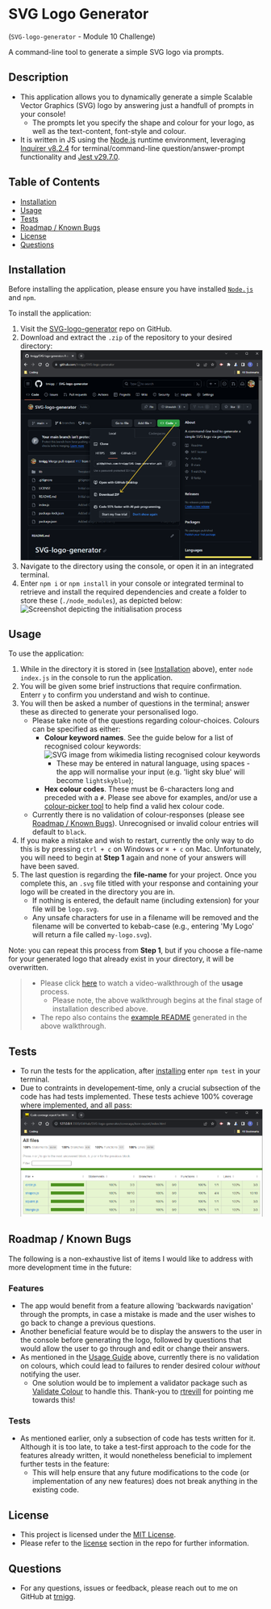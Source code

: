 # SVG Logo Generator
(```SVG-logo-generator``` - Module 10 Challenge)  

A command-line tool to generate a simple SVG logo via prompts.

## Description
- This application allows you to dynamically generate a simple Scalable Vector Graphics (SVG) logo by answering just a handfull of prompts in your console!
    - The prompts let you specify the shape and colour for your logo, as well as the text-content, font-style and colour.
- It is written in JS using the [Node.js](https://nodejs.org/en) runtime environment, leveraging [Inquirer v8.2.4](https://www.npmjs.com/package/inquirer/v/8.2.4) for terminal/command-line question/answer-prompt functionality and [Jest v29.7.0](https://www.npmjs.com/package/jest/v/29.7.0).

## Table of Contents
- [Installation](#installation)
- [Usage](#usage)
- [Tests](#tests)
- [Roadmap / Known Bugs](#roadmap--known-bugs)
- [License](#license)
- [Questions](#questions)

## Installation
Before installing the application, please ensure you have installed [`Node.js`](https://nodejs.org/en) and `npm`.

To install the application: 
1. Visit the [SVG-logo-generator](https://github.com/trnigg/SVG-logo-generator) repo on GitHub.
2. Download and extract the `.zip` of the repository to your desired directory:  
![Screenshot showing that clicking the CODE dropdown shows a link to download ZIP](./assets/screenshots/screenshot_download.png)
3. Navigate to the directory using the console, or open it in an integrated terminal.
4. Enter `npm i` or `npm install` in your console or integrated terminal to retrieve and install the required dependencies and create a folder to store these (`./node_modules`), as depicted below:  
![Screenshot depicting the initialisation process](./assets/screenshots/screenshot_npm_i.png)

## Usage
To use the application: 
1. While in the directory it is stored in (see [Installation](#installation) above), enter `node index.js` in the console to run the application.
2. You will be given some brief instructions that require confirmation. Enterr `y` to confirm you understand and wish to continue.
3. You will then be asked a number of questions in the terminal; answer these as directed to generate your personalised logo.
    - Please take note of the questions regarding colour-choices. Colours can be specified as either:
        - **Colour keyword names**. See the guide below for a list of recognised colour keywords:  
        ![SVG image from wikimedia listing recognised colour keywords](https://upload.wikimedia.org/wikipedia/commons/2/2b/SVG_Recognized_color_keyword_names.svg)
            - These may be entered in natural language, using spaces - the app will normalise your input (e.g. 'light sky blue' will become `lightskyblue`);
        - **Hex colour codes**. These must be 6-characters long and preceded with a `#`. Please see above for examples, and/or use a [colour-picker tool](https://htmlcolorcodes.com/) to help find a valid hex colour code.
    - Currently there is no validation of colour-responses (please see [Roadmap / Known Bugs](#roadmap--known-bugs)). Unrecognised or invalid colour entries will default to `black`.  
4. If you make a mistake and wish to restart, currently the only way to do this is by pressing `ctrl + c` on Windows or `⌘ + c` on Mac. Unfortunately, you will need to begin at **Step 1** again and none of your answers will have been saved.
5. The last question is regarding the **file-name** for your project. Once you complete this, an `.svg` file titled with your response and containing your logo will be created in the directory you are in.
    - If nothing is entered, the default name (including extension) for your file will be `logo.svg`.
    - Any unsafe characters for use in a filename will be removed and the filename will be converted to kebab-case (e.g., entering 'My Logo' will return a file called `my-logo.svg`).

Note: you can repeat this process from **Step 1**, but if you choose a file-name for your generated logo that already exist in your directory, it will be overwritten.

>- Please click [here](https://drive.google.com/file/d/1FHw_P7-TBlXn5sWdn1mgUA5lwPY8jM_-/view) to watch a video-walkthrough of the **usage** process.
>   - Please note, the above walkthrough begins at the final stage of installation described above.  
>- The repo also contains the [example README](./assets/exampleREADME.md) generated in the above walkthrough.

## Tests
- To run the tests for the application, after [installing](#installation) enter `npm test` in your terminal.
- Due to contraints in developement-time, only a crucial subsection of the code has had tests implemented. These tests achieve 100% coverage where implemented, and all pass:  
![Screenshot showing all-passing tests across the four Shapes classes and subclasses, with full coverage](./assets/screenshots/screenshot_tests.png)

## Roadmap / Known Bugs
The following is a non-exhaustive list of items I would like to address with more development time in the future:
### Features
- The app would benefit from a feature allowing 'backwards navigation' through the prompts, in case a mistake is made and the user wishes to go back to change a previous questions.
- Another beneficial feature would be to display the answers to the user in the console before generating the logo, followed by questions that would allow the user to go through and edit or change their answers.
- As mentioned in the [Usage Guide](#usage) above, currently there is no validation on colours, which could lead to failures to render desired colour *without* notifying the user.
    - One solution would be to implement a validator package such as [Validate Colour](https://www.npmjs.com/package/validate-color/v/2.2.1) to handle this. Thank-you to [rtrevill](https://github.com/rtrevill) for pointing me towards this!
### Tests
- As mentioned earlier, only a subsection of code has tests written for it. Although it is too late, to take a test-first approach to the code for the features already written, it would nonetheless beneficial to implement further tests in the feature:
    - This will help ensure that any future modifications to the code (or implementation of any new features) does not break anything in the existing code.

## License
- This project is licensed under the [MIT License](https://choosealicense.com/licenses/mit).
- Please refer to the [license](./LICENSE) section in the repo for further information.

## Questions
- For any questions, issues or feedback, please reach out to me on GitHub at [trnigg](https://github.com/trnigg/).